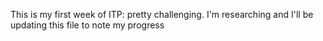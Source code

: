 This is my first week of ITP: pretty challenging. I'm researching and I'll be updating this file to note my progress